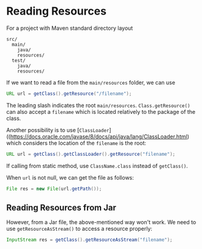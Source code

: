 # Reading Resources

For a project with Maven standard directory layout

```
src/
  main/
    java/
	resources/
  test/
    java/
	resources/
```

If we want to read a file from the `main/resources` folder, we can use

```java
URL url = getClass().getResource("/filename");
```

The leading slash indicates the root `main/resources`. `Class.getResource()` can also accept a `filename` which is located relatively to the package of the class.

Another possibility is to use [`ClassLoader`]((https://docs.oracle.com/javase/8/docs/api/java/lang/ClassLoader.html) which considers the location of the `filename` is the root:

```java
URL url = getClass().getClassLoader().getResource("filename");
```

If calling from static method, use `ClassName.class` instead of `getClass()`.

When `url` is not null, we can get the file as follows:

```java
File res = new File(url.getPath());
```

## Reading Resources from Jar

However, from a Jar file, the above-mentioned way won't work. We need to use `getResourceAsStream()` to access a resource properly:

```java
InputStream res = getClass().getResourceAsStream("filename");
```
